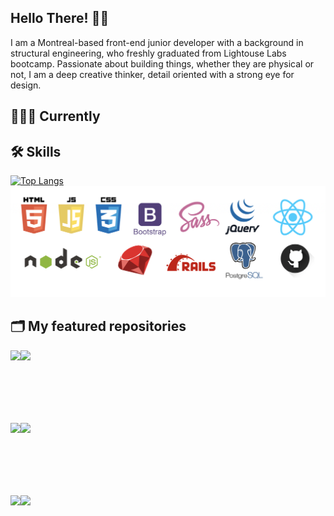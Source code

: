 
## Hello There! 👋🏼

I am a Montreal-based front-end junior developer with a background in structural engineering, who freshly graduated from Lightouse Labs bootcamp. Passionate about building things, whether they are physical or not, I am a deep creative thinker, detail oriented with a strong eye for design. 

## 👩🏻‍💻 Currently



## 🛠 Skills

[![Top Langs](https://github-readme-stats.vercel.app/api/top-langs/?username=Samy0412&hide=TSQL&layout=compact)](https://github.com/Samy0412/gihub-readme-stats)
![Top stacks](https://github.com/Samy0412/Samy0412/blob/master/Stacks.png?raw=true)
## 🗂 My featured repositories

<a href="https://github.com/Samy0412/amazon-clone">
  <img align="left" src="https://github-readme-stats.vercel.app/api/pin/?username=Samy0412&repo=amazon-clone" />
</a>
<a href="https://github.com/Samy0412/CupOSugah-CLIENT">
  <img align="left" src="https://github-readme-stats.vercel.app/api/pin/?username=Samy0412&repo=CupOSugah-CLIENT" />
</a>

<br><br><br><br><br><br>

<a href="https://github.com/Samy0412/CupOSugah-API">
  <img align="left" src="https://github-readme-stats.vercel.app/api/pin/?username=Samy0412&repo=CupOSugah-API" />
</a>
<a href="https://github.com/Samy0412/scheduler">
  <img align="left" src="https://github-readme-stats.vercel.app/api/pin/?username=Samy0412&repo=scheduler" />
</a>

<br><br><br><br><br><br>

<a href="https://github.com/Samy0412/scheduler-api">
  <img align="left" src="https://github-readme-stats.vercel.app/api/pin/?username=Samy0412&repo=scheduler-api" />
</a>
<a href="https://github.com/Samy0412/tweeter">
  <img align="left" src="https://github-readme-stats.vercel.app/api/pin/?username=Samy0412&repo=tweeter" />
</a>

<br><br><br><br><br><br>







<!--
**Samy0412/Samy0412** is a ✨ _special_ ✨ repository because its `README.md` (this file) appears on your GitHub profile.

Here are some ideas to get you started:

- 🔭 I’m currently working on ...
- 🌱 I’m currently learning ...
- 👯 I’m looking to collaborate on ...
- 🤔 I’m looking for help with ...
- 💬 Ask me about ...
- 📫 How to reach me: ...
- 😄 Pronouns: ...
- ⚡ Fun fact: ...
-->
